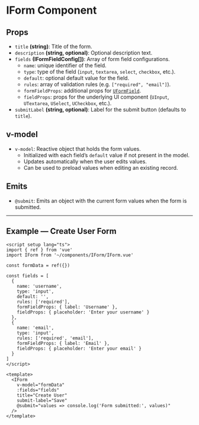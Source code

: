 # IForm Component

## Props

- `title` **(string)**: Title of the form.
- `description` **(string, optional)**: Optional description text.
- `fields` **(IFormFieldConfig[])**: Array of form field configurations.
  - `name`: unique identifier of the field.
  - `type`: type of the field (`input`, `textarea`, `select`, `checkbox`, etc.).
  - `default`: optional default value for the field.
  - `rules`: array of validation rules (e.g. `["required", "email"]`).
  - `formFieldProps`: additional props for [`UFormField`](https://ui.nuxt.com/components/form#formfield).
  - `fieldProps`: props for the underlying UI component (`UInput`, `UTextarea`, `USelect`, `UCheckbox`, etc.).
- `submitLabel` **(string, optional)**: Label for the submit button (defaults to `title`).

## v-model

- `v-model`: Reactive object that holds the form values.
  - Initialized with each field’s `default` value if not present in the model.
  - Updates automatically when the user edits values.
  - Can be used to preload values when editing an existing record.

## Emits

- `@submit`: Emits an object with the current form values when the form is submitted.

---

## Example — Create User Form

```vue
<script setup lang="ts">
import { ref } from 'vue'
import IForm from '~/components/IForm/IForm.vue'

const formData = ref({})

const fields = [
  {
    name: 'username',
    type: 'input',
    default: '',
    rules: ['required'],
    formFieldProps: { label: 'Username' },
    fieldProps: { placeholder: 'Enter your username' }
  },
  {
    name: 'email',
    type: 'input',
    rules: ['required', 'email'],
    formFieldProps: { label: 'Email' },
    fieldProps: { placeholder: 'Enter your email' }
  }
]
</script>

<template>
  <IForm
    v-model="formData"
    :fields="fields"
    title="Create User"
    submit-label="Save"
    @submit="values => console.log('Form submitted:', values)"
  />
</template>
